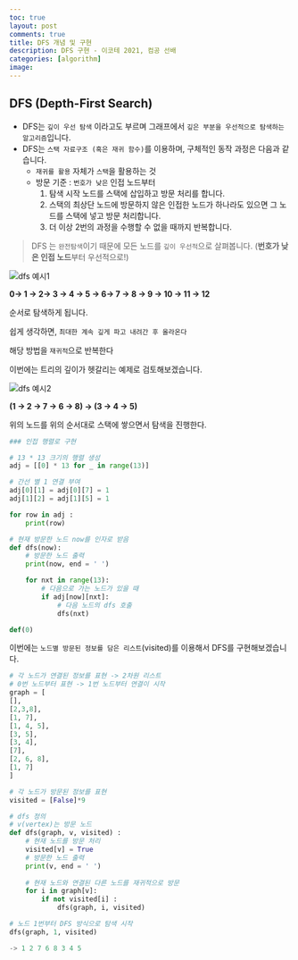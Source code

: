 ```yaml
---
toc: true
layout: post
comments: true
title: DFS 개념 및 구현 
description: DFS 구현 - 이코테 2021, 컴공 선배
categories: [algorithm]
image:
---
```


## DFS (Depth-First Search)

- DFS는 `깊이 우선 탐색` 이라고도 부르며 그래프에서 `깊은 부분을 우선적으로 탐색하는 알고리즘`입니다.
- DFS는 `스택 자료구조 (혹은 재귀 함수)`를 이용하며, 구체적인 동작 과정은 다음과 같습니다.
    - `재귀를 활용` 자체가 `스택`을 활용하는 것
    - 방문 기준 : `번호가 낮은` 인접 노드부터
      1. 탐색 시작 노드를 스택에 삽입하고 방문 처리를 합니다. 
      2. 스택의 최상단 노드에 방문하지 않은 인접한 노드가 하나라도 있으면 그 노드를 스택에 넣고 방문 처리합니다. 
      3. 더 이상 2번의 과정을 수행할 수 없을 때까지 반복합니다. 
    
   

> DFS 는 `완전탐색`이기 때문에 모든 노드를 `깊이 우선적`으로 살펴봅니다. (**번호가 낮은 인접 노드**부터 우선적으로!)

![dfs 예시1]({{site.baseurl}}/images/algorithm/DFS예시1.png) 


**0→ 1 → 2→ 3 → 4 → 5 → 6→ 7 →  8 → 9 → 10 → 11 → 12**

순서로 탐색하게 됩니다.

쉽게 생각하면, `최대한 계속 깊게 파고 내려간 후 올라온다` 

해당 방법을 `재귀적`으로 반복한다

이번에는 트리의 깊이가 헷갈리는 예제로 검토해보겠습니다. <br>

![dfs 예시2]({{site.baseurl}}/images/algorithm/DFS예시2.png)

**(1 → 2 → 7 → 6 → 8) → (3 → 4 → 5)**

위의 노드를 위의 순서대로 스택에 쌓으면서 탐색을 진행한다. 

```python
### 인접 행렬로 구현

# 13 * 13 크기의 행렬 생성
adj = [[0] * 13 for _ in range(13)]

# 간선 별 1 연결 부여 
adj[0][1] = adj[0][7] = 1
adj[1][2] = adj[1][5] = 1

for row in adj : 
	print(row)

# 현재 방문한 노드 now를 인자로 받음
def dfs(now):
	# 방문한 노드 출력
	print(now, end = ' ')	

	for nxt in range(13):
		# 다음으로 가는 노드가 있을 때
		if adj[now][nxt]: 
			# 다음 노드의 dfs 호출 
			dfs(nxt)

def(0)
```

이번에는 `노드별 방문된 정보를 담은 리스트`(visited)를 이용해서 DFS를 구현해보겠습니다.

```python
# 각 노드가 연결된 정보를 표현 -> 2차원 리스트
# 0번 노드부터 표현 -> 1번 노드부터 연결이 시작 
graph = [
[],
[2,3,8],
[1, 7],
[1, 4, 5],
[3, 5],
[3, 4],
[7],
[2, 6, 8],
[1, 7]
]

# 각 노드가 방문된 정보를 표현
visited = [False]*9

# dfs 정의
# v(vertex)는 방문 노드
def dfs(graph, v, visited) :
	# 현재 노드를 방문 처리
	visited[v] = True
	# 방문한 노드 출력
	print(v, end = ' ')
	
	# 현재 노드와 연결된 다른 노드를 재귀적으로 방문
	for i in graph[v]:
		if not visited[i] :
			dfs(graph, i, visited)

# 노드 1번부터 DFS 방식으로 탐색 시작
dfs(graph, 1, visited)

-> 1 2 7 6 8 3 4 5
```
